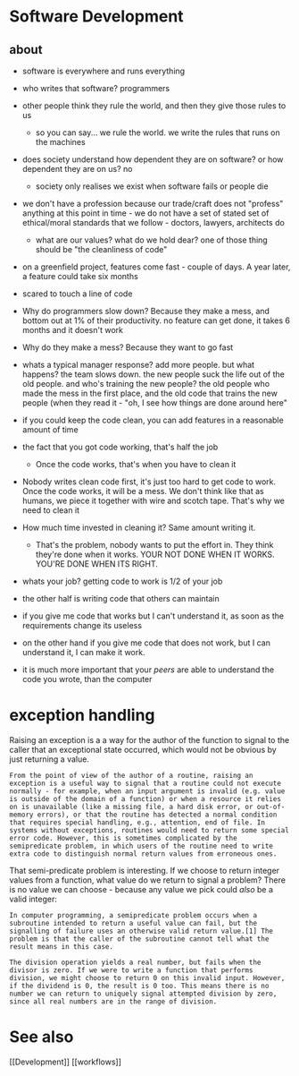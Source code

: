 # Software Development
## about

- software is everywhere and runs everything
- who writes that software? programmers
- other people think they rule the world, and then they give those rules to us
  - so you can say... we rule the world. we write the rules that runs on the machines
- does society understand how dependent they are on software? or how dependent they are on us? no
  - society only realises we exist when software fails or people die
- we don't have a profession because our trade/craft does not "profess" anything at this point in time - we do not have a set of stated set of ethical/moral standards that we follow - doctors, lawyers, architects do
  - what are our values? what do we hold dear? one of those thing should be "the cleanliness of code"

- on a greenfield project, features come fast - couple of days. A year later, a feature could take six months
- scared to touch a line of code
- Why do programmers slow down? Because they make a mess, and bottom out at 1% of their productivity. no feature can get done, it takes 6 months and it doesn't work
- Why do they make a mess? Because they want to go fast
- whats a typical manager response? add more people. but what happens? the team slows down. the new people suck the life out of the old people. and who's training the new people? the old people who made the mess in the first place, and the old code that trains the new people (when they read it - "oh, I see how things are done around here"

- if you could keep the code clean, you can add features in a reasonable amount of time
- the fact that you got code working, that's half the job
  - Once the code works, that's when you have to clean it
- Nobody writes clean code first, it's just too hard to get code to work. Once the code works, it will be a mess. We don't think like that as humans, we piece it together with wire and scotch tape. That's why we need to clean it
- How much time invested in cleaning it? Same amount writing it.
  - That's the problem, nobody wants to put the effort in. They think they're done when it works. YOUR NOT DONE WHEN IT WORKS. YOU'RE DONE WHEN ITS RIGHT.


- whats your job? getting code to work is 1/2 of your job
- the other half is writing code that others can maintain
- if you give me code that works but I can't understand it, as soon as the requirements change its useless
- on the other hand if you give me code that does not work, but I can understand it, I can make it work.
- it is much more important that your *peers* are able to understand the code you wrote, than the computer

# exception handling
Raising an exception is a a way for the author of the function to signal to the caller that an exceptional state occurred, which would not be obvious by just returning a value.

	From the point of view of the author of a routine, raising an exception is a useful way to signal that a routine could not execute normally - for example, when an input argument is invalid (e.g. value is outside of the domain of a function) or when a resource it relies on is unavailable (like a missing file, a hard disk error, or out-of-memory errors), or that the routine has detected a normal condition that requires special handling, e.g., attention, end of file. In systems without exceptions, routines would need to return some special error code. However, this is sometimes complicated by the semipredicate problem, in which users of the routine need to write extra code to distinguish normal return values from erroneous ones. 

That semi-predicate problem is interesting. If we choose to return integer values from a function, what value do we return to signal a problem? There is no value we can choose - because any value we pick could _also_ be a valid integer:

	In computer programming, a semipredicate problem occurs when a subroutine intended to return a useful value can fail, but the signalling of failure uses an otherwise valid return value.[1] The problem is that the caller of the subroutine cannot tell what the result means in this case. 
	
	The division operation yields a real number, but fails when the divisor is zero. If we were to write a function that performs division, we might choose to return 0 on this invalid input. However, if the dividend is 0, the result is 0 too. This means there is no number we can return to uniquely signal attempted division by zero, since all real numbers are in the range of division.
	
# See also
[[Development]]
[[workflows]]